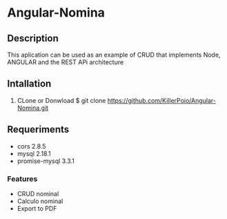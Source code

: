 # Angular-Nomina
## Description 
This aplication can be used as an example of CRUD that implements Node, ANGULAR and the REST APi architecture
## Intallation
1) CLone or Donwload
  $ git clone https://github.com/KillerPoio/Angular-Nomina.git

## Requeriments 
- cors 2.8.5
- mysql 2.18.1
- promise-mysql 3.3.1

### Features
- CRUD nominal
- Calculo nominal
- Export to PDF
